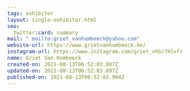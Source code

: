 ```yaml
---
tags: exhibitor
layout: single-exhibitor.html
seo:
  twitter:card: summary
mail: " mailto:griet_vanhumbeeck@yahoo.com"
website-url: https://www.grietvanhumbeeck.be/
instagram-url: https://www.instagram.com/griet_vhb/?hl=fr
name: Griet Van Humbeeck
created-on: 2021-08-13T06:52:03.887Z
updated-on: 2021-08-13T06:52:03.897Z
published-on: 2021-08-13T06:52:03.904Z
---
```

